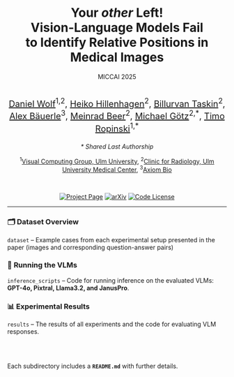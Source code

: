 <div align="center"> 
<h1>Your <i>other</i> Left! <br> Vision-Language Models Fail <br> to Identify Relative Positions in Medical Images</h1>

  <div class="is-size-5">
    MICCAI 2025
  </div>

  <br>
   
  <p style="font-size: 20px;">
      <span class="author-block">
        <a href="https://viscom.uni-ulm.de/members/daniel-wolf/">Daniel Wolf</a><sup>1,2</sup>,</span>
      <span class="author-block">
        <a href="https://www.linkedin.com/in/heiko-hillenhagen/?originalSubdomain=de/">Heiko Hillenhagen</a><sup>2</sup>,</span>
      <span class="author-block">
        <a href="https://www.uniklinik-ulm.de/radiologie-diagnostische-und-interventionelle/team.html">Billurvan Taskin</a><sup>2</sup>,</span>
      <span class="author-block">
        <a href="https://a13x.io/">Alex Bäuerle</a><sup>3</sup>,</span>
      <span class="author-block">
        <a href="https://www.uniklinik-ulm.de/radiologie-diagnostische-und-interventionelle/team/prof-dr-m-beer.html">Meinrad Beer</a><sup>2</sup>,</span>
      <span class="author-block">
        <a href="https://www.uniklinik-ulm.de/radiologie-diagnostische-und-interventionelle/schwerpunkte-sektionen/sektion-experimentelle-radiologie.html">Michael Götz</a><sup>2,*</sup>,</span>
      <span class="author-block">
        <a href="https://viscom.uni-ulm.de/members/timo-ropinski/">Timo Ropinski</a><sup>1,*</sup>
      </span>
  </p>
  <p>
      <em>* Shared Last Authorship</em>
  </p>
  <p>
    <span class="author-block">
      <sup>1</sup><a href="https://viscom.uni-ulm.de/">Visual Computing Group, Ulm University</a>,</span>
    <span class="author-block">
      <sup>2</sup><a href="https://www.uniklinik-ulm.de/en/radiology-diagnostic-and-interventional-radiology.html">Clinic for Radiology, Ulm University Medical Center</a>,</span>
    <span class="author-block">
      <sup>3</sup><a href="https://axi.om/">Axiom Bio</a>
    </span>
  </p>

  <br>

[![Project Page](https://img.shields.io/badge/Project_Page-YourOtherLeft-blue.svg)](https://wolfda95.github.io/your_other_left/)
[![arXiv](https://img.shields.io/badge/arXiv-2508.00549-b31b1b.svg)](https://arxiv.org/abs/2508.00549)
[![Code License](https://img.shields.io/badge/Code_License-MIT-green.svg)](LICENSE)

</div>

---

### 🗂️ **Dataset Overview**  
 `dataset` – Example cases from each experimental setup presented in the paper (images and corresponding question-answer pairs) 

### 🚀 **Running the VLMs**  
 `inference_scripts` – Code for running inference on the evaluated VLMs: **GPT-4o, Pixtral, Llama3.2, and JanusPro**.  

### 📊 **Experimental Results**  
 `results` – The results of all experiments and the code for evaluating VLM responses.  

<br/><br/>

Each subdirectory includes a **`README.md`** with further details.  
